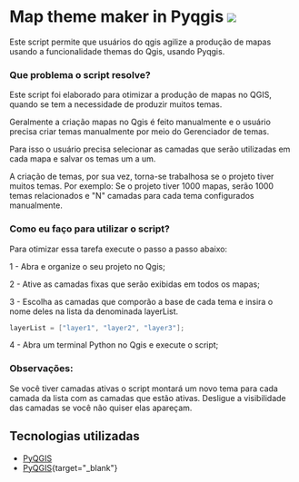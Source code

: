 # Map theme maker in Pyqgis <a href="readme.md"><img src="/assets/eua.png"></a>

Este script permite que usuários do qgis agilize a produção de mapas usando a funcionalidade themas do Qgis, usando Pyqgis.

### Que problema o script resolve?

Este script foi elaborado para otimizar a produção de mapas no QGIS, quando se tem a necessidade de produzir muitos temas.

Geralmente a criação mapas no Qgis é feito manualmente e o usuário precisa criar temas manualmente por meio do Gerenciador de temas.

Para isso o usuário precisa selecionar as camadas que serão utilizadas em cada mapa e salvar os temas um a um. 

A criação de temas, por sua vez, torna-se trabalhosa se o projeto tiver muitos temas. Por exemplo: Se o projeto tiver 1000 mapas, serão 1000 temas relacionados e "N" camadas para cada tema configurados manualmente.

### Como eu faço para utilizar o script?

Para otimizar essa tarefa execute o passo a passo abaixo:

1 - Abra e organize o seu projeto no Qgis;

2 - Ative as camadas fixas que serão exibidas em todos os mapas;

3 - Escolha as camadas que comporão a base de cada tema e insira o nome deles na lista da  denominada layerList.

```csharp
layerList = ["layer1", "layer2", "layer3"];
```

4 - Abra um terminal Python no Qgis e execute o script;

### Observações:

Se você tiver camadas ativas o script montará um novo tema para cada camada da lista com as camadas que estão ativas. Desligue a visibilidade das camadas se você não quiser elas apareçam.

## Tecnologias utilizadas

- <a href="https://docs.qgis.org/3.28/en/docs/pyqgis_developer_cookbook/index.html" target="_blank">PyQGIS</a>
- [PyQGIS](https://docs.qgis.org/3.28/en/docs/pyqgis_developer_cookbook/index.html){target="_blank"}
